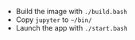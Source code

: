 * Build the image with `./build.bash`
* Copy `jupyter` to `~/bin/`
* Launch the app with `./start.bash`
